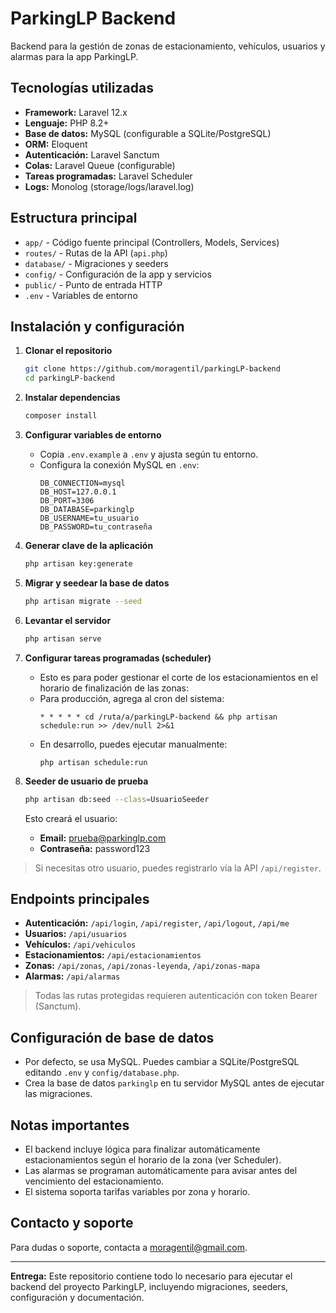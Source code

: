 # ParkingLP Backend

Backend para la gestión de zonas de estacionamiento, vehículos, usuarios y alarmas para la app ParkingLP.

## Tecnologías utilizadas

- **Framework:** Laravel 12.x
- **Lenguaje:** PHP 8.2+
- **Base de datos:** MySQL (configurable a SQLite/PostgreSQL)
- **ORM:** Eloquent
- **Autenticación:** Laravel Sanctum
- **Colas:** Laravel Queue (configurable)
- **Tareas programadas:** Laravel Scheduler
- **Logs:** Monolog (storage/logs/laravel.log)

## Estructura principal

- `app/` - Código fuente principal (Controllers, Models, Services)
- `routes/` - Rutas de la API (`api.php`)
- `database/` - Migraciones y seeders
- `config/` - Configuración de la app y servicios
- `public/` - Punto de entrada HTTP
- `.env` - Variables de entorno

## Instalación y configuración

1. **Clonar el repositorio**
   ```sh
   git clone https://github.com/moragentil/parkingLP-backend
   cd parkingLP-backend
   ```

2. **Instalar dependencias**
   ```sh
   composer install
   ```

3. **Configurar variables de entorno**
   - Copia `.env.example` a `.env` y ajusta según tu entorno.
   - Configura la conexión MySQL en `.env`:
     ```
     DB_CONNECTION=mysql
     DB_HOST=127.0.0.1
     DB_PORT=3306
     DB_DATABASE=parkinglp
     DB_USERNAME=tu_usuario
     DB_PASSWORD=tu_contraseña
     ```

4. **Generar clave de la aplicación**
   ```sh
   php artisan key:generate
   ```

5. **Migrar y seedear la base de datos**
   ```sh
   php artisan migrate --seed
   ```

6. **Levantar el servidor**
   ```sh
   php artisan serve
   ```

7. **Configurar tareas programadas (scheduler)**
    - Esto es para poder gestionar el corte de los estacionamientos en el horario de finalización de las zonas:
   - Para producción, agrega al cron del sistema:
     ```
     * * * * * cd /ruta/a/parkingLP-backend && php artisan schedule:run >> /dev/null 2>&1
     ```
   - En desarrollo, puedes ejecutar manualmente:
     ```
     php artisan schedule:run
     ```

8. **Seeder de usuario de prueba**
   ```sh
   php artisan db:seed --class=UsuarioSeeder
   ```
   Esto creará el usuario:
   - **Email:** prueba@parkinglp.com
   - **Contraseña:** password123

> Si necesitas otro usuario, puedes registrarlo vía la API `/api/register`.

## Endpoints principales

- **Autenticación:** `/api/login`, `/api/register`, `/api/logout`, `/api/me`
- **Usuarios:** `/api/usuarios`
- **Vehículos:** `/api/vehiculos`
- **Estacionamientos:** `/api/estacionamientos`
- **Zonas:** `/api/zonas`, `/api/zonas-leyenda`, `/api/zonas-mapa`
- **Alarmas:** `/api/alarmas`

> Todas las rutas protegidas requieren autenticación con token Bearer (Sanctum).

## Configuración de base de datos

- Por defecto, se usa MySQL. Puedes cambiar a SQLite/PostgreSQL editando `.env` y `config/database.php`.
- Crea la base de datos `parkinglp` en tu servidor MySQL antes de ejecutar las migraciones.

## Notas importantes

- El backend incluye lógica para finalizar automáticamente estacionamientos según el horario de la zona (ver Scheduler).
- Las alarmas se programan automáticamente para avisar antes del vencimiento del estacionamiento.
- El sistema soporta tarifas variables por zona y horario.

## Contacto y soporte

Para dudas o soporte, contacta a moragentil@gmail.com.

---

**Entrega:** Este repositorio contiene todo lo necesario para ejecutar el backend del proyecto ParkingLP, incluyendo migraciones, seeders, configuración y documentación.
